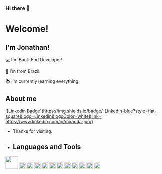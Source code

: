### Hi there 👋

# Welcome!

 

## I'm Jonathan!

 

:computer: I'm Back-End Developer!

:house_with_garden: I’m from Brazil.

:books: I’m currently learning everything.


## About me

[![Linkedin Badge](https://img.shields.io/badge/-LinkedIn-blue?style=flat-square&logo=Linkedin&logoColor=white&link= https://www.linkedin.com/in/miranda-jon/)](https://www.linkedin.com/in/miranda-jon/)

- Thanks for visiting.

- ## Languages and Tools

<image height="40" src="https://img.shields.io/badge/C%23-239120?style=for-the-badge&logo=csharp&logoColor=white" />
<image height="20" src="https://img.shields.io/badge/.NET-512BD4?style=for-the-badge&logo=dotnet&logoColor=white" />
<image height="20" src="https://img.shields.io/badge/Delphi-B22222?style=for-the-badge&logo=delphi&logoColor=white" />
<image height="20" src="https://img.shields.io/badge/Selenium-43B02A?style=for-the-badge&logo=Selenium&logoColor=white"/>
<image height="20" src="https://img.shields.io/badge/Docker-2CA5E0?style=for-the-badge&logo=docker&logoColor=white"/>
<image height="20" src="https://img.shields.io/badge/HTML5-E34F26?style=for-the-badge&logo=html5&logoColor=white"/>
<image height="20" src="https://img.shields.io/badge/CSS3-1572B6?style=for-the-badge&logo=css3&logoColor=white"/>
<image height="20" src="https://img.shields.io/badge/PostgreSQL-316192?style=for-the-badge&logo=postgresql&logoColor=white"/>
<image height="20" src="https://img.shields.io/badge/Oracle-F80000?style=for-the-badge&logo=Oracle&logoColor=white"/>
<image height="20" src="https://img.shields.io/badge/MySQL-005C84?style=for-the-badge&logo=mysql&logoColor=white"/>
<image height="20" src="https://img.shields.io/badge/GIT-E44C30?style=for-the-badge&logo=git&logoColor=white"/>
<image height="20" src="https://img.shields.io/badge/Ubuntu-E95420?style=for-the-badge&logo=ubuntu&logoColor=white"/>
